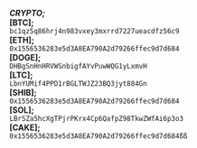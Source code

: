 ***CRYPTO;***   
**[BTC];**   
`󠀠bc1qz5q86hrj4n983vxey3mxrrd7227ueacdfz56c9`   
**[ETH];**   
`0x1556536283e5d3A8EA790A2d79266ffec9d7d684`   
**[DOGE];**   
`DHBgSnHnHRVWSnbigfAYvPuwWQG1yLxmvH`   
**[LTC];**   
`LbnYUMif4PPD1rBGLTWJZ23BQ3jyt884Gn`   
**[SHIB];**     
`0x1556536283e5d3A8EA790A2d79266ffec9d7d684`   
**[SOL];**   
`LBrSZa5hcXgTPjrPKrx4Cp6QafpZ98TkwZWfAi6p3o3`  
**[CAKE];**   
`0x1556536283e5d3A8EA790A2d79266ffec9d7d684ßß`   
